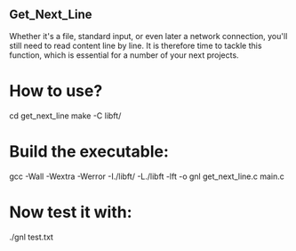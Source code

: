 ## Get_Next_Line

Whether it's a file, standard input, or even later a network connection, you'll still need to read content line by line. It is therefore time to tackle this function, which is essential for a number of your next projects.

# How to use?

cd get_next_line
make -C libft/

# Build the executable:

gcc -Wall -Wextra -Werror -I./libft/ -L./libft -lft -o gnl get_next_line.c main.c

# Now test it with:

./gnl test.txt
